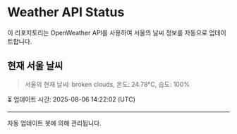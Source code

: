 
# Weather API Status

이 리포지토리는 OpenWeather API를 사용하여 서울의 날씨 정보를 자동으로 업데이트합니다.

## 현재 서울 날씨
> 서울의 현재 날씨: broken clouds, 온도: 24.78°C, 습도: 100%

⏳ 업데이트 시간: 2025-08-06 14:22:02 (UTC)

---
자동 업데이트 봇에 의해 관리됩니다.
